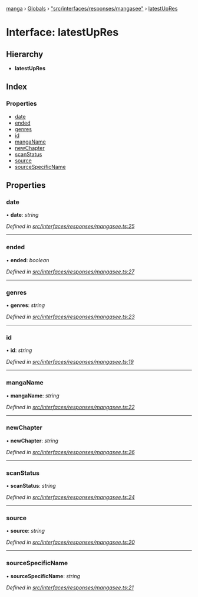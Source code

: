 [manga](../README.md) › [Globals](../globals.md) › ["src/interfaces/responses/mangasee"](../modules/_src_interfaces_responses_mangasee_.md) › [latestUpRes](_src_interfaces_responses_mangasee_.latestupres.md)

# Interface: latestUpRes

## Hierarchy

* **latestUpRes**

## Index

### Properties

* [date](_src_interfaces_responses_mangasee_.latestupres.md#date)
* [ended](_src_interfaces_responses_mangasee_.latestupres.md#ended)
* [genres](_src_interfaces_responses_mangasee_.latestupres.md#genres)
* [id](_src_interfaces_responses_mangasee_.latestupres.md#id)
* [mangaName](_src_interfaces_responses_mangasee_.latestupres.md#manganame)
* [newChapter](_src_interfaces_responses_mangasee_.latestupres.md#newchapter)
* [scanStatus](_src_interfaces_responses_mangasee_.latestupres.md#scanstatus)
* [source](_src_interfaces_responses_mangasee_.latestupres.md#source)
* [sourceSpecificName](_src_interfaces_responses_mangasee_.latestupres.md#sourcespecificname)

## Properties

###  date

• **date**: *string*

*Defined in [src/interfaces/responses/mangasee.ts:25](https://github.com/tushar1210/manga-node/blob/a01e945/src/interfaces/responses/mangasee.ts#L25)*

___

###  ended

• **ended**: *boolean*

*Defined in [src/interfaces/responses/mangasee.ts:27](https://github.com/tushar1210/manga-node/blob/a01e945/src/interfaces/responses/mangasee.ts#L27)*

___

###  genres

• **genres**: *string*

*Defined in [src/interfaces/responses/mangasee.ts:23](https://github.com/tushar1210/manga-node/blob/a01e945/src/interfaces/responses/mangasee.ts#L23)*

___

###  id

• **id**: *string*

*Defined in [src/interfaces/responses/mangasee.ts:19](https://github.com/tushar1210/manga-node/blob/a01e945/src/interfaces/responses/mangasee.ts#L19)*

___

###  mangaName

• **mangaName**: *string*

*Defined in [src/interfaces/responses/mangasee.ts:22](https://github.com/tushar1210/manga-node/blob/a01e945/src/interfaces/responses/mangasee.ts#L22)*

___

###  newChapter

• **newChapter**: *string*

*Defined in [src/interfaces/responses/mangasee.ts:26](https://github.com/tushar1210/manga-node/blob/a01e945/src/interfaces/responses/mangasee.ts#L26)*

___

###  scanStatus

• **scanStatus**: *string*

*Defined in [src/interfaces/responses/mangasee.ts:24](https://github.com/tushar1210/manga-node/blob/a01e945/src/interfaces/responses/mangasee.ts#L24)*

___

###  source

• **source**: *string*

*Defined in [src/interfaces/responses/mangasee.ts:20](https://github.com/tushar1210/manga-node/blob/a01e945/src/interfaces/responses/mangasee.ts#L20)*

___

###  sourceSpecificName

• **sourceSpecificName**: *string*

*Defined in [src/interfaces/responses/mangasee.ts:21](https://github.com/tushar1210/manga-node/blob/a01e945/src/interfaces/responses/mangasee.ts#L21)*
